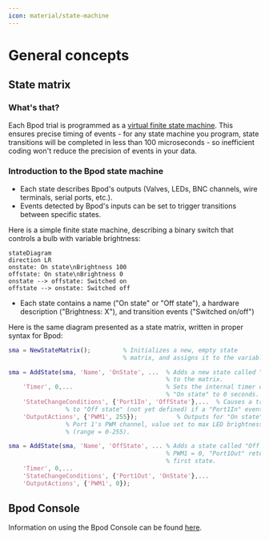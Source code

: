 ```yaml
---
icon: material/state-machine
---
```

# General concepts

## State matrix
### What's that?

Each Bpod trial is programmed as a [virtual finite state machine](http://www.google.com/url?q=http%3A%2F%2Fen.wikipedia.org%2Fwiki%2FVirtual_finite-state_machine&sa=D&sntz=1&usg=AOvVaw1DcMhaObbuC0WOA7hhGMCg). This ensures precise timing of events - for any state machine you program, state transitions will be completed in less than 100 microseconds - so inefficient coding won't reduce the precision of events in your data.

### Introduction to the Bpod state machine

- Each state describes Bpod's outputs (Valves, LEDs, BNC channels, wire terminals, serial ports, etc.).
- Events detected by Bpod's inputs can be set to trigger transitions between specific states.

Here is a simple finite state machine, describing a binary switch that controls a bulb with variable brightness:

```mermaid
stateDiagram
direction LR
onstate: On state\nBrightness 100
offstate: On state\nBrightness 0
onstate --> offstate: Switched on
offstate --> onstate: Switched off
```

- Each state contains a name ("On state" or "Off state"), a hardware description ("Brightness: X"), and transition events ("Switched on/off")

Here is the same diagram presented as a state matrix, written in proper syntax for Bpod:

```matlab
sma = NewStateMatrix();         % Initializes a new, empty state 
                                % matrix, and assigns it to the variable "sma".

sma = AddState(sma, 'Name', 'OnState', ...  % Adds a new state called "OnState" 
                                            % to the matrix. 
    'Timer', 0,...                          % Sets the internal timer of 
                                            % "On state" to 0 seconds. 
    'StateChangeConditions', {'Port1In', 'OffState'},...  % Causes a transition 
                % to "Off state" (not yet defined) if a "Port1In" event occurs. 
    'OutputActions', {'PWM1', 255});           % Outputs for "On state". PWM1 is
                % Port 1's PWM channel, value set to max LED brightness 
                % (range = 0-255). 

sma = AddState(sma, 'Name', 'OffState', ... % Adds a state called "Off state". 
                                            % PWM1 = 0, "Port1Out" returns to
                                            % first state. 
    'Timer', 0,...
    'StateChangeConditions', {'Port1Out', 'OnState'},...
    'OutputActions', {'PWM1', 0});
```

## Bpod Console
Information on using the Bpod Console can be found [here](../user-guide/bpod-gui.md).

<!-- ## Modules

## Protocol design
Bpod is built for trial-based behavioral studies. -->